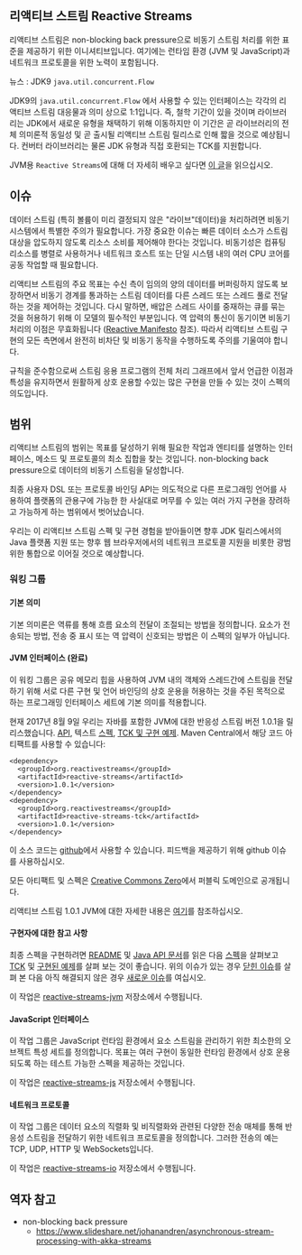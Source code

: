 ## 리액티브 스트림 Reactive Streams

리액티브 스트림은 non-blocking back pressure으로 비동기 스트림 처리를 위한 표준을 제공하기 위한 이니셔티브입니다. 여기에는 런타임 환경 (JVM 및 JavaScript)과 네트워크 프로토콜을 위한 노력이 포함됩니다.

뉴스 : JDK9 `java.util.concurrent.Flow`

JDK9의 `java.util.concurrent.Flow` 에서 사용할 수 있는 인터페이스는 각각의 리액티브 스트림 대응물과 의미 상으로 1:1입니다. 즉, 철학 기간이 있을 것이며 라이브러리는 JDK에서 새로운 유형을 채택하기 위해 이동하지만 이 기간은 곧 라이브러리의 전체 의미론적 동일성 및 곧 출시될 리액티브 스트림 릴리스로 인해 짧을 것으로 예상됩니다. 컨버터 라이브러리는 물론 JDK 유형과 직접 호환되는 TCK를 지원합니다.

JVM용 `Reactive Streams`에 대해 더 자세히 배우고 싶다면 <a href="https://github.com/reactive-streams/reactive-streams-jvm/blob/v1.0.1/README.md">이 글</a>을 읽으십시오.

## 이슈

데이터 스트림 (특히 볼륨이 미리 결정되지 않은 "라이브"데이터)을 처리하려면 비동기 시스템에서 특별한 주의가 필요합니다. 가장 중요한 이슈는 빠른 데이터 소스가 스트림 대상을 압도하지 않도록 리소스 소비를 제어해야 한다는 것입니다. 비동기성은 컴퓨팅 리소스를 병렬로 사용하거나 네트워크 호스트 또는 단일 시스템 내의 여러 CPU 코어를 공동 작업할 때 필요합니다.

리액티브 스트림의 주요 목표는 수신 측이 임의의 양의 데이터를 버퍼링하지 않도록 보장하면서 비동기 경계를 통과하는 스트림 데이터를 다른 스레드 또는 스레드 풀로 전달하는 것을 제어하는 ​​것입니다. 다시 말하면, 배압은 스레드 사이를 중재하는 큐를 묶는 것을 허용하기 위해 이 모델의 필수적인 부분입니다. 역 압력의 통신이 동기이면 비동기 처리의 이점은 무효화됩니다 (<a href="http://reactivemanifesto.org/">Reactive Manifesto</a> 참조). 따라서 리액티브 스트림 구현의 모든 측면에서 완전히 비차단 및 비동기 동작을 수행하도록 주의를 기울여야 합니다.

규칙을 준수함으로써 스트림 응용 프로그램의 전체 처리 그래프에서 앞서 언급한 이점과 특성을 유지하면서 원활하게 상호 운용할 수있는 많은 구현을 만들 수 있는 것이 스펙의 의도입니다.

## 범위

리액티브 스트림의 범위는 목표를 달성하기 위해 필요한 작업과 엔티티를 설명하는 인터페이스, 메소드 및 프로토콜의 최소 집합을 찾는 것입니다. non-blocking back pressure으로 데이터의 비동기 스트림을 달성합니다.

최종 사용자 DSL 또는 프로토콜 바인딩 API는 의도적으로 다른 프로그래밍 언어를 사용하여 플랫폼의 관용구에 가능한 한 사실대로 머무를 수 있는 여러 가지 구현을 장려하고 가능하게 하는 범위에서 벗어났습니다.

우리는 이 리액티브 스트림 스펙 및 구현 경험을 받아들이면 향후 JDK 릴리스에서의 Java 플랫폼 지원 또는 향후 웹 브라우저에서의 네트워크 프로토콜 지원을 비롯한 광범위한 통합으로 이어질 것으로 예상합니다.

### 워킹 그룹
#### 기본 의미
기본 의미론은 역류를 통해 흐름 요소의 전달이 조절되는 방법을 정의합니다. 요소가 전송되는 방법, 전송 중 표시 또는 역 압력이 신호되는 방법은 이 스펙의 일부가 아닙니다.

#### JVM 인터페이스 (완료)
이 워킹 그룹은 공유 메모리 힙을 사용하여 JVM 내의 객체와 스레드간에 스트림을 전달하기 위해 서로 다른 구현 및 언어 바인딩의 상호 운용을 허용하는 것을 주된 목적으로 하는 프로그래밍 인터페이스 세트에 기본 의미를 적용합니다.

현재 2017년 8월 9일 우리는 자바를 포함한 JVM에 대한 반응성 스트림 버전 1.0.1을 릴리스했습니다. <a href="http://www.reactive-streams.org/reactive-streams-1.0.1-javadoc">API</a>, 텍스트 <a href="https://github.com/reactive-streams/reactive-streams-jvm/blob/v1.0.1/README.md#specification">스펙</a>, <a href="http://www.reactive-streams.org/reactive-streams-tck-1.0.1-javadoc">TCK 및 <a href="http://www.reactive-streams.org/reactive-streams-examples-1.0.1-javadoc">구현 예제</a>. Maven Central에서 해당 코드 아티팩트를 사용할 수 있습니다:

```
<dependency>
  <groupId>org.reactivestreams</groupId>
  <artifactId>reactive-streams</artifactId>
  <version>1.0.1</version>
</dependency>
<dependency>
  <groupId>org.reactivestreams</groupId>
  <artifactId>reactive-streams-tck</artifactId>
  <version>1.0.1</version>
</dependency>
```
이 소스 코드는 <a href="https://github.com/reactive-streams/reactive-streams-jvm/tree/v1.0.1">github</a>에서 사용할 수 있습니다. 피드백을 제공하기 위해 github 이슈를 사용하십시오.

모든 아티팩트 및 스펙은 <a href="http://creativecommons.org/publicdomain/zero/1.0">Creative Commons Zero</a>에서 퍼블릭 도메인으로 공개됩니다.

리액티브 스트림 1.0.1 JVM에 대한 자세한 내용은 <a href="http://www.reactive-streams.org/announce-1.0.1">여기</a>를 참조하십시오.

#### 구현자에 대한 참고 사항
최종 스펙을 구현하려면 <a href="https://github.com/reactive-streams/reactive-streams-jvm/blob/v1.0.1/README.md">README</a> 및 <a href="http://www.reactive-streams.org/reactive-streams-1.0.1-javadoc">Java API 문서</a>를 읽은 다음 <a href="https://github.com/reactive-streams/reactive-streams-jvm/blob/v1.0.1/README.md#specification">스펙</a>을 살펴보고 <a href="https://github.com/reactive-streams/reactive-streams-jvm/tree/v1.0.1/tck">TCK</a> 및 <a href="https://github.com/reactive-streams/reactive-streams-jvm/tree/v1.0.1/examples/src/main/java/org/reactivestreams/example/unicast">구현된 예제</a>를 살펴 보는 것이 좋습니다. 위의 이슈가 있는 경우
<a href="https://github.com/reactive-streams/reactive-streams-jvm/issues?page=1&state=closed">닫힌 이슈</a>를 살펴 본 다음 아직 해결되지 않은 경우 <a href="https://github.com/reactive-streams/reactive-streams-jvm/issues/new">새로운 이슈</a>를 여십시오.

이 작업은 <a href="https://github.com/reactive-streams/reactive-streams-jvm/">reactive-streams-jvm</a> 저장소에서 수행됩니다.

#### JavaScript 인터페이스
이 작업 그룹은 JavaScript 런타임 환경에서 요소 스트림을 관리하기 위한 최소한의 오브젝트 특성 세트를 정의합니다. 목표는 여러 구현이 동일한 런타임 환경에서 상호 운용되도록 하는 테스트 가능한 스펙을 제공하는 것입니다.

이 작업은 <a href="https://github.com/reactive-streams/reactive-streams-js/">reactive-streams-js</a> 저장소에서 수행됩니다.

#### 네트워크 프로토콜
이 작업 그룹은 데이터 요소의 직렬화 및 비직렬화와 관련된 다양한 전송 매체를 통해 반응성 스트림을 전달하기 위한 네트워크 프로토콜을 정의합니다. 그러한 전송의 예는 TCP, UDP, HTTP 및 WebSockets입니다.

이 작업은 <a href="https://github.com/reactive-streams/reactive-streams-io/">reactive-streams-io</a> 저장소에서 수행됩니다.


## 역자 참고
* non-blocking back pressure
  * https://www.slideshare.net/johanandren/asynchronous-stream-processing-with-akka-streams
